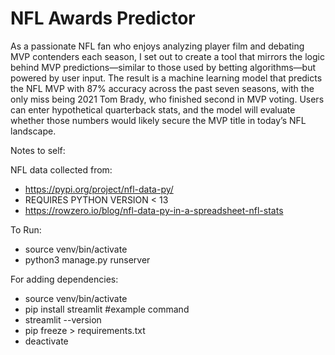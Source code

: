 # NFL Awards Predictor
As a passionate NFL fan who enjoys analyzing player film and debating MVP contenders each season, I set out to create a tool that mirrors the logic behind MVP predictions—similar to those used by betting algorithms—but powered by user input. The result is a machine learning model that predicts the NFL MVP with 87% accuracy across the past seven seasons, with the only miss being 2021 Tom Brady, who finished second in MVP voting. Users can enter hypothetical quarterback stats, and the model will evaluate whether those numbers would likely secure the MVP title in today’s NFL landscape.





Notes to self:

NFL data collected from:
- https://pypi.org/project/nfl-data-py/
- REQUIRES PYTHON VERSION < 13
- https://rowzero.io/blog/nfl-data-py-in-a-spreadsheet-nfl-stats

To Run:
- source venv/bin/activate
- python3 manage.py runserver

For adding dependencies:
- source venv/bin/activate
- pip install streamlit #example command
- streamlit --version
- pip freeze > requirements.txt
- deactivate